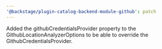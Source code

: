 ```yaml
---
'@backstage/plugin-catalog-backend-module-github': patch
---
```


Added the githubCredentialsProvider property to the GithubLocationAnalyzerOptions to be able to override the GithubCredentialsProvider.
